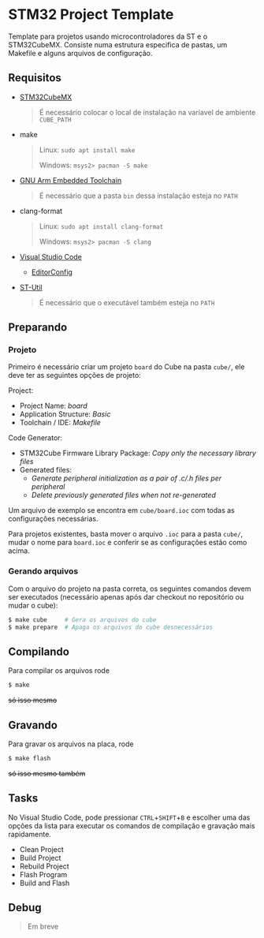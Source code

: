 # STM32 Project Template

Template para projetos usando microcontroladores da ST e o STM32CubeMX.
Consiste numa estrutura especifica de pastas, um Makefile e
alguns arquivos de configuração.

## Requisitos

* [STM32CubeMX](https://www.st.com/en/development-tools/stm32cubemx.html)
  > É necessário colocar o local de instalação na varíavel de ambiente `CUBE_PATH`

* make
  > Linux: `sudo apt install make`
  >
  > Windows: `msys2> pacman -S make`

* [GNU Arm Embedded Toolchain](https://developer.arm.com/open-source/gnu-toolchain/gnu-rm/downloads)
  > É necessário que a pasta `bin` dessa instalação esteja no `PATH`

* clang-format
  > Linux: `sudo apt install clang-format`
  >
  > Windows: `msys2> pacman -S clang`

* [Visual Studio Code](https://code.visualstudio.com/)
  * [EditorConfig](https://github.com/editorconfig/editorconfig-vscode)

* [ST-Util](https://github.com/texane/stlink)
  > É necessário que o executável também esteja no `PATH`

## Preparando
### Projeto

Primeiro é necessário criar um projeto `board` do Cube na pasta `cube/`, ele deve ter as seguintes opções de projeto:

Project:
* Project Name: *board*
* Application Structure: *Basic*
* Toolchain / IDE: *Makefile*

Code Generator:
* STM32Cube Firmware Library Package: *Copy only the necessary library files*
* Generated files:
  * *Generate peripheral initialization as a pair of .c/.h files per peripheral*
  * *Delete previously generated files when not re-generated*

Um arquivo de exemplo se encontra em `cube/board.ioc` com todas as configurações necessárias.

Para projetos existentes, basta mover o arquivo `.ioc` para a pasta `cube/`, mudar o nome para `board.ioc` e conferir se as configurações estão como acima.

### Gerando arquivos

Com o arquivo do projeto na pasta correta, os seguintes comandos devem ser executados (necessário apenas após dar checkout no repositório ou mudar o cube):

```bash
$ make cube     # Gera os arquivos do cube
$ make prepare  # Apaga os arquivos do cube desnecessários
```

## Compilando

Para compilar os arquivos rode
```bash
$ make
```

~~só isso mesmo~~

## Gravando

Para gravar os arquivos na placa, rode
```bash
$ make flash
```

~~só isso mesmo também~~

## Tasks

No Visual Studio Code, pode pressionar `CTRL`+`SHIFT`+`B` e escolher uma das opções da lista para executar os comandos de compilação e gravação mais rapidamente.

* Clean Project
* Build Project
* Rebuild Project
* Flash Program
* Build and Flash

## Debug

> Em breve
